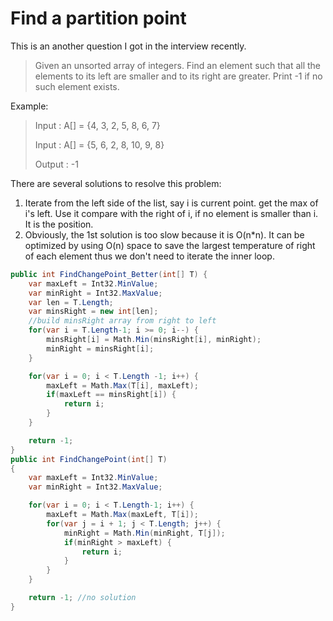 # Find a partition point

This is an another question I got in the interview recently. 

> Given an unsorted array of integers. Find an element such that all the elements to its left are smaller and to its right are greater. Print -1 if no such element exists.

Example:

>Input :  A[] = {4, 3, 2, 5, 8, 6, 7}
>
>Input : A[] = {5, 6, 2, 8, 10, 9, 8} 
>
>Output : -1

There are several solutions to resolve this problem:
1. Iterate from the left side of the list, say i is current point. get the max of i's left. Use it compare with the right of i, if no element is smaller than i. It is the position.
2. Obviously, the 1st solution is too slow because it is O(n*n). It can be optimized by using O(n) space to save the largest temperature of right of each element thus we don't need to iterate the inner loop.

``` c#
public int FindChangePoint_Better(int[] T) {
    var maxLeft = Int32.MinValue;
    var minRight = Int32.MaxValue;
    var len = T.Length;
    var minsRight = new int[len];
    //build minsRight array from right to left
    for(var i = T.Length-1; i >= 0; i--) {
        minsRight[i] = Math.Min(minsRight[i], minRight);
        minRight = minsRight[i];
    }

    for(var i = 0; i < T.Length -1; i++) {
        maxLeft = Math.Max(T[i], maxLeft);
        if(maxLeft == minsRight[i]) {
            return i;
        }
    }

    return -1;
}
public int FindChangePoint(int[] T) 
{
    var maxLeft = Int32.MinValue;
    var minRight = Int32.MaxValue;

    for(var i = 0; i < T.Length-1; i++) {
        maxLeft = Math.Max(maxLeft, T[i]);
        for(var j = i + 1; j < T.Length; j++) {
            minRight = Math.Min(minRight, T[j]);
            if(minRight > maxLeft) {
                return i;
            }
        }
    }

    return -1; //no solution
}
```